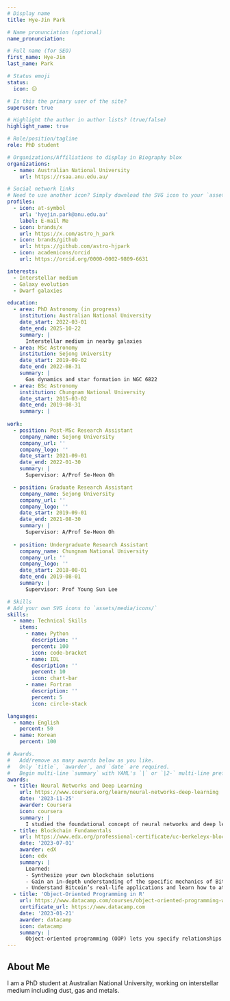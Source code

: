 ```yaml
---
# Display name
title: Hye-Jin Park

# Name pronunciation (optional)
name_pronunciation: 

# Full name (for SEO)
first_name: Hye-Jin
last_name: Park

# Status emoji
status: 
  icon: 😌

# Is this the primary user of the site?
superuser: true

# Highlight the author in author lists? (true/false)
highlight_name: true

# Role/position/tagline
role: PhD student

# Organizations/Affiliations to display in Biography blox
organizations:
  - name: Australian National University
    url: https://rsaa.anu.edu.au/

# Social network links
# Need to use another icon? Simply download the SVG icon to your `assets/media/icons/` folder.
profiles:
  - icon: at-symbol
    url: 'hyejin.park@anu.edu.au'
    label: E-mail Me
  - icon: brands/x
    url: https://x.com/astro_h_park
  - icon: brands/github
    url: https://github.com/astro-hjpark
  - icon: academicons/orcid
    url: https://orcid.org/0000-0002-9809-6631

interests:
  - Interstellar medium
  - Galaxy evolution
  - Dwarf galaxies

education:
  - area: PhD Astronomy (in progress)
    institution: Australian National University
    date_start: 2022-03-01
    date_end: 2025-10-22
    summary: |
      Interstellar medium in nearby galaxies
  - area: MSc Astronomy
    institution: Sejong University
    date_start: 2019-09-02
    date_end: 2022-08-31
    summary: |
      Gas dynamics and star formation in NGC 6822
  - area: BSc Astronomy
    institution: Chungnam National University
    date_start: 2015-03-02
    date_end: 2019-08-31
    summary: |
      
work:
  - position: Post-MSc Research Assistant
    company_name: Sejong University
    company_url: ''
    company_logo: ''
    date_start: 2021-09-01
    date_end: 2022-01-30
    summary: |
      Supervisor: A/Prof Se-Heon Oh

  - position: Graduate Research Assistant
    company_name: Sejong University
    company_url: ''
    company_logo: ''
    date_start: 2019-09-01
    date_end: 2021-08-30
    summary: |
      Supervisor: A/Prof Se-Heon Oh
  
  - position: Undergraduate Research Assistant
    company_name: Chungnam National University
    company_url: ''
    company_logo: ''
    date_start: 2018-08-01
    date_end: 2019-08-01
    summary: |
      Supervisor: Prof Young Sun Lee

# Skills
# Add your own SVG icons to `assets/media/icons/`
skills:
  - name: Technical Skills
    items:
      - name: Python
        description: ''
        percent: 100
        icon: code-bracket
      - name: IDL
        description: ''
        percent: 10
        icon: chart-bar
      - name: Fortran
        description: ''
        percent: 5
        icon: circle-stack

languages:
  - name: English
    percent: 50
  - name: Korean
    percent: 100

# Awards.
#   Add/remove as many awards below as you like.
#   Only `title`, `awarder`, and `date` are required.
#   Begin multi-line `summary` with YAML's `|` or `|2-` multi-line prefix and indent 2 spaces below.
awards:
  - title: Neural Networks and Deep Learning
    url: https://www.coursera.org/learn/neural-networks-deep-learning
    date: '2023-11-25'
    awarder: Coursera
    icon: coursera
    summary: |
      I studied the foundational concept of neural networks and deep learning. By the end, I was familiar with the significant technological trends driving the rise of deep learning; build, train, and apply fully connected deep neural networks; implement efficient (vectorized) neural networks; identify key parameters in a neural network’s architecture; and apply deep learning to your own applications.
  - title: Blockchain Fundamentals
    url: https://www.edx.org/professional-certificate/uc-berkeleyx-blockchain-fundamentals
    date: '2023-07-01'
    awarder: edX
    icon: edx
    summary: |
      Learned:
      - Synthesize your own blockchain solutions
      - Gain an in-depth understanding of the specific mechanics of Bitcoin
      - Understand Bitcoin’s real-life applications and learn how to attack and destroy Bitcoin, Ethereum, smart contracts and Dapps, and alternatives to Bitcoin’s Proof-of-Work consensus algorithm
  - title: 'Object-Oriented Programming in R'
    url: https://www.datacamp.com/courses/object-oriented-programming-with-s3-and-r6-in-r
    certificate_url: https://www.datacamp.com
    date: '2023-01-21'
    awarder: datacamp
    icon: datacamp
    summary: |
      Object-oriented programming (OOP) lets you specify relationships between functions and the objects that they can act on, helping you manage complexity in your code. This is an intermediate level course, providing an introduction to OOP, using the S3 and R6 systems. S3 is a great day-to-day R programming tool that simplifies some of the functions that you write. R6 is especially useful for industry-specific analyses, working with web APIs, and building GUIs.
---
```


## About Me

I am a PhD student at Australian National University, working on interstellar medium including dust, gas and metals. 